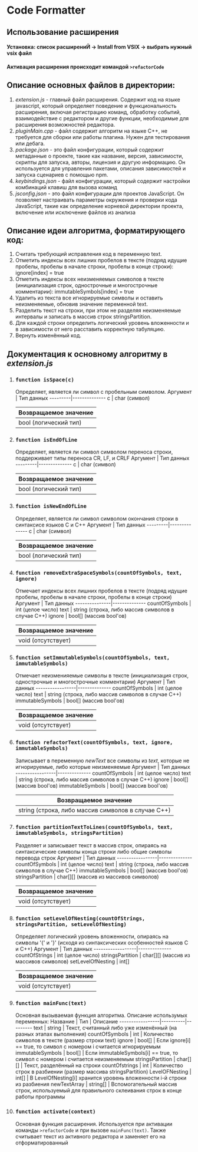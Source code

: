# Code Formatter

## Использование расширения
  #### Установка: список расширениЙ -> Install from VSIX -> выбрать нужный vsix файл
  #### Активация расширения происходит командой `>refactorCode`

## Описание основных файлов в директории:
  1. *extension.js* - главный файл расширения. Содержит код на языке javascript, который определяет поведение и функциональность расширения, включая регистрацию команд, обработку событий, взаимодействие с редактором и другие функции, необходимые для расширения возможностей редактора.
  2. *pluginMain.cpp* - файл содержит алгоритм на языке C++, не требуется для сборки или работы плагина. Нужен для тестирования или дебага.
  3. *package.json* -  это файл конфигурации, который содержит метаданные о проекте, такие как название, версия, зависимости, скрипты для запуска, авторы, лицензия и другую информацию. Он используется для управления пакетами, описания зависимостей и запуска сценариев с помощью npm.
  4. *keybindings.json* - файл конфигурации, который содержит настройки комбинаций клавиш для вызова команд
  5. *jsconfig.json* - это файл конфигурации для проектов JavaScript. Он позволяет настраивать параметры окружения и проверки кода JavaScript, такие как определение корневой директории проекта, включение или исключение файлов из анализа


## Описание идеи алгоритма, форматирующего код:
 1. Считать требующий исправления код в переменную text.
 2.	Отметить индексы всех лишних пробелов в тексте (подряд идущие пробелы, пробелы в начале строки, пробелы в конце строки): ignore[index] = true
 3. Отметить индексы всех неизменяемых символов в тексте (инициализация строк, однострочные и многострочные комментарии): immutableSymbols[index] = true
 4.	Удалить из текста все игнорируемые символы и оставить неизменяемые, обновив значение переменной text.
 5.	Разделить текст на строки, при этом не разделяя неизменяемые интервалы и записать в массив строк stringsPartition.
 6.	Для каждой строки определить логический уровень вложенности и в зависимости от него расставить корректную табуляцию.
 7.	Вернуть изменённый код.

## Документация к основному алгоритму в *extension.js*
1. ### `function isSpace(c)`
    Определяет, является ли символ c пробельным символом.
   Аргумент | Тип данных
   ---------|--------------
   c        | char (символ)
   
   Возвращаемое значение|
   ---------------------|
   bool (логический тип)|
2. ### `function isEndOfLine`
    Определяет, является ли символ символом переноса строки, поддерживает типы переноса CR, LF, и CRLF
   Аргумент | Тип данных
   ---------|--------------
   c        | char (символ)
   
   Возвращаемое значение|
   ---------------------|
   bool (логический тип)|
3. ### `function isNewEndOfLine`
   Определяет, является ли символ символом окончания строки в синтаксисе языков C и C++
   Аргумент | Тип данных
   ---------|--------------
   c        | char (символ)
   
   Возвращаемое значение|
   ---------------------|
   bool (логический тип)|
4. ### `function removeExtraSpaceSymbols(countOfSymbols, text, ignore)`
   Отмечает индексы всех лишних пробелов в тексте (подряд идущие пробелы, пробелы в начале строки, пробелы в конце строки)
   Аргумент       | Тип данных
   ---------------|--------------
   countOfSymbols | int (целое число)
   text           | string (строка, либо массив символов в случае C++)
   ignore         | bool[] (массив bool'ов)
   
   
   Возвращаемое значение|
   ---------------------|
   void (отсутствует)   |
5. ### `function setImmutableSymbols(countOfSymbols, text, immutableSymbols)`
   Отмечает неизменияемые символы в тексте (инициализация строк, однострочные и многострочные комментарии)
   Аргумент         | Тип данных
   -----------------|--------------
   countOfSymbols   | int (целое число)
   text             | string (строка, либо массив символов в случае C++)
   immutableSymbols | bool[] (массив bool'ов)
   
   
   Возвращаемое значение|
   ---------------------|
   void (отсутствует)   |
6. ### `function refactorText(countOfSymbols, text, ignore, immutableSymbols)`
    Записывает в переменную *newText* все символы из *text*, которые не игнорируемые, либо которые неизменяемые
    Аргумент         | Тип данных
   -----------------|--------------
   countOfSymbols   | int (целое число)
   text             | string (строка, либо массив символов в случае C++)
   ignore           | bool[] (массив bool'ов)
   immutableSymbols | bool[] (массив bool'ов)
   
   
   Возвращаемое значение                              |
   ---------------------------------------------------|
   string (строка, либо массив символов в случае C++) |
7. ### `function partitionTextToLines(countOfSymbols, text, immutableSymbols, stringsPartition)`
   Разделяет и записывает текст в массив строк, опираясь на синтаксические символы конца строки либо общие символы перевода строк
   Аргумент         | Тип данных
   -----------------|--------------
   countOfSymbols   | int (целое число)
   text             | string (строка, либо массив символов в случае C++)
   immutableSymbols | bool[] (массив bool'ов)
   stringsPartition | char[][] (массив из массивов символов)
   
   
   Возвращаемое значение|
   ---------------------|
   void (отсутствует)   |
8. ### `function setLevelOfNesting(countOfStrings, stringsPartition, setLevelOfNesting)`
   Определяет логический уровень вложенности, опираясь на символы '{' и '}' (исходя из синтаксических особенностей языков C и C++)
   Аргумент          | Тип данных
   ------------------|--------------
   countOfStrings    | int (целое число)
   stringsPartition  | char[][] (массив из массивов символов)
   setLevelOfNesting | int[]
   
   
   Возвращаемое значение|
   ---------------------|
   void (отсутствует)   |
9. ### `function mainFunc(text)`
   Основная вызываемая функция алгоритма.
   Описание использумых переменных:
   Название         | Тип      | Описание
   -----------------|----------|---------
   text             | string   | Текст, считанный либо уже изменённый (на разных этапах выполнения)
   countOfSymbols   | int      | Количество символов в тексте (размер строки text)
   ignore           | bool[]   | Если ignore[i] == true, то символ с номером i считается игнорируемым
   immutableSymbols | bool[]   | Если immutableSymbols[i] == true, то символ с номером i считается неизменяемым
   stringsPartition | char[][] | Текст, разделённый на строки
   countOfstrings   | int      | Количество строк в разбиении (размер массива stringsPartition)
   LevelOFNesting   | int[]    | В LevelOfNesting[i] хранится уровень вложенности i-й строки из разбиения
   newTextArray     | string[] | Вспомогательный массив строк, используемый для правильного склеивания строк в конце работы программы
10. ### `function activate(context)`
    Основная функция расширения.
    Используется при активации команды `>refactorCode` и при вызове `mainFunc(text)`. Также считывает текст из активного редактора и заменяет его на отформатированный
   
  
    
   
